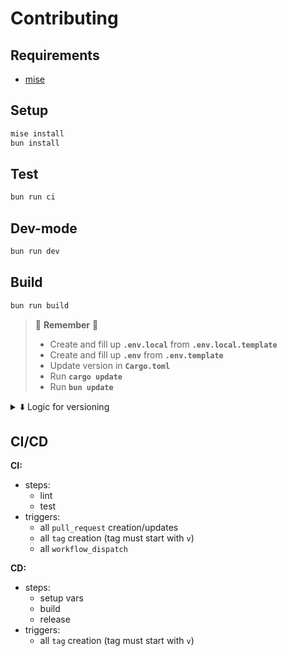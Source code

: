 
# Contributing

## Requirements

- [mise][mise-url]

## Setup

```bash
mise install
bun install
```

## Test

```bash
bun run ci
```

## Dev-mode

```bash
bun run dev
```

## Build

```bash
bun run build
```

> 🚧 **Remember** 🚧
>
> - Create and fill up **`.env.local`** from **`.env.local.template`**
> - Create and fill up **`.env`** from **`.env.template`**
> - Update version in **`Cargo.toml`**
> - Run **`cargo update`**
> - Run **`bun update`**

<details>
<summary>⬇️ Logic for versioning</summary>

We convert the version into an universal version for packager/installer compatibility and uniformity.

**Tag** format: `v[0-255].[0-255].[0-255]-[alpha|beta|rc].[0-31]`
**Version** format: `[0-255].[0-255].[0-255]-[alpha|beta|rc].[0-31]`
**Universal version** format: `[0-255].[0-255].[0-65535]`

_Formula_:

> `encoded_patch = patch * 2048 + prerelease_type_code * 32 + parseInt(prerelease_version, 10);`

> 💡 alpha = 0; beta = 1; rc = 2;

Examples:

- tag `v0.0.1-alpha.0`
  - release `ExoShell v0.0.1-alpha.0`
  - version `0.0.1-alpha.0`
  - universal version (package version) `0.0.12141`
- tag `v0.0.1`
  - release `ExoShell v0.0.1`
  - version `0.0.1`
  - universal version (package version) `0.0.2048`
- tag `v1.5.2-beta.6`
  - release `ExoShell v1.5.2-beta.6`
  - version `1.5.2-beta.6`
  - universal version (package version) `1.5.4134`

</details>

## CI/CD

**CI:**

- steps:
  - lint
  - test
- triggers:
  - all `pull_request` creation/updates
  - all `tag` creation (tag must start with `v`)
  - all `workflow_dispatch`

**CD:**

- steps:
  - setup vars
  - build
  - release
- triggers:
  - all `tag` creation (tag must start with `v`)

<!-- LINKS -->

[mise-url]: https://mise.jdx.dev/
